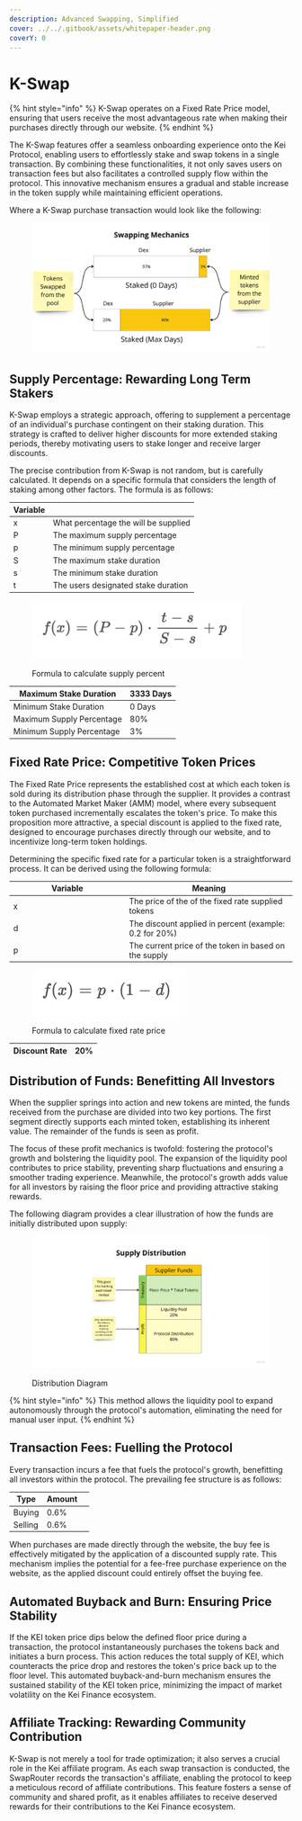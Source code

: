 ```yaml
---
description: Advanced Swapping, Simplified
cover: ../../.gitbook/assets/whitepaper-header.png
coverY: 0
---
```


# K-Swap

{% hint style="info" %}
K-Swap operates on a Fixed Rate Price model, ensuring that users receive the most advantageous rate when making their purchases directly through our website.
{% endhint %}

The K-Swap features offer a seamless onboarding experience onto the Kei Protocol, enabling users to effortlessly stake and swap tokens in a single transaction. By combining these functionalities, it not only saves users on transaction fees but also facilitates a controlled supply flow within the protocol. This innovative mechanism ensures a gradual and stable increase in the token supply while maintaining efficient operations.

Where a K-Swap purchase transaction would look like the following:

<figure><img src="../../.gitbook/assets/image (16).png" alt=""><figcaption></figcaption></figure>

## Supply Percentage: Rewarding Long Term Stakers&#x20;

K-Swap employs a strategic approach, offering to supplement a percentage of an individual's purchase contingent on their staking duration. This strategy is crafted to deliver higher discounts for more extended staking periods, thereby motivating users to stake longer and receive larger discounts.

The precise contribution from K-Swap is not random, but is carefully calculated. It depends on a specific formula that considers the length of staking among other factors. The formula is as follows:

| Variable |                                      |
| -------- | ------------------------------------ |
| x        | What percentage the will be supplied |
| P        | The maximum supply percentage        |
| p        | The minimum supply percentage        |
| S        | The maximum stake duration           |
| s        | The minimum stake duration           |
| t        | The users designated stake duration  |

<figure><img src="../../.gitbook/assets/image (17).png" alt="" width="375"><figcaption><p>Formula to calculate supply percent</p></figcaption></figure>

| Maximum Stake Duration    | 3333 Days |
| ------------------------- | --------- |
| Minimum Stake Duration    | 0 Days    |
| Maximum Supply Percentage | 80%       |
| Minimum Supply Percentage | 3%        |

## Fixed Rate Price: Competitive Token Prices

The Fixed Rate Price represents the established cost at which each token is sold during its distribution phase through the supplier. It provides a contrast to the Automated Market Maker (AMM) model, where every subsequent token purchased incrementally escalates the token's price. To make this proposition more attractive, a special discount is applied to the fixed rate, designed to encourage purchases directly through our website, and to incentivize long-term token holdings.

Determining the specific fixed rate for a particular token is a straightforward process. It can be derived using the following formula:

<table><thead><tr><th width="192">Variable</th><th>Meaning</th></tr></thead><tbody><tr><td>x</td><td>The price of the of the fixed rate supplied tokens</td></tr><tr><td>d</td><td>The discount applied in percent (example: 0.2 for 20%)</td></tr><tr><td>p</td><td>The current price of the token in based on the supply</td></tr></tbody></table>

<figure><img src="../../.gitbook/assets/image (7).png" alt="" width="274"><figcaption><p>Formula to calculate fixed rate price</p></figcaption></figure>

| Discount Rate | 20% |
| ------------- | --- |

## Distribution of Funds: Benefitting All Investors

When the supplier springs into action and new tokens are minted, the funds received from the purchase are divided into two key portions. The first segment directly supports each minted token, establishing its inherent value. The remainder of the funds is seen as profit.

The focus of these profit mechanics is twofold: fostering the protocol's growth and bolstering the liquidity pool. The expansion of the liquidity pool contributes to price stability, preventing sharp fluctuations and ensuring a smoother trading experience. Meanwhile, the protocol's growth adds value for all investors by raising the floor price and providing attractive staking rewards.

The following diagram provides a clear illustration of how the funds are initially distributed upon supply:

<figure><img src="../../.gitbook/assets/image (22).png" alt=""><figcaption><p>Distribution Diagram</p></figcaption></figure>

{% hint style="info" %}
This method allows the liquidity pool to expand autonomously through the protocol's automation, eliminating the need for manual user input.
{% endhint %}

## Transaction Fees: Fuelling the Protocol

Every transaction incurs a fee that fuels the protocol's growth, benefitting all investors within the protocol. The prevailing fee structure is as follows:

<table data-header-hidden><thead><tr><th>Type</th><th>Amount</th><th data-hidden></th></tr></thead><tbody><tr><td>Buying</td><td>0.6%</td><td></td></tr><tr><td>Selling</td><td>0.6%</td><td></td></tr></tbody></table>

When purchases are made directly through the website, the buy fee is effectively mitigated by the application of a discounted supply rate. This mechanism implies the potential for a fee-free purchase experience on the website, as the applied discount could entirely offset the buying fee.

## **Automated Buyback and Burn: Ensuring Price Stability**

If the KEI token price dips below the defined floor price during a transaction, the protocol instantaneously purchases the tokens back and initiates a burn process. This action reduces the total supply of KEI, which counteracts the price drop and restores the token's price back up to the floor level. This automated buyback-and-burn mechanism ensures the sustained stability of the KEI token price, minimizing the impact of market volatility on the Kei Finance ecosystem.

## **Affiliate Tracking: Rewarding Community Contribution**

K-Swap is not merely a tool for trade optimization; it also serves a crucial role in the Kei affiliate program. As each swap transaction is conducted, the SwapRouter records the transaction's affiliate, enabling the protocol to keep a meticulous record of affiliate contributions. This feature fosters a sense of community and shared profit, as it enables affiliates to receive deserved rewards for their contributions to the Kei Finance ecosystem.
